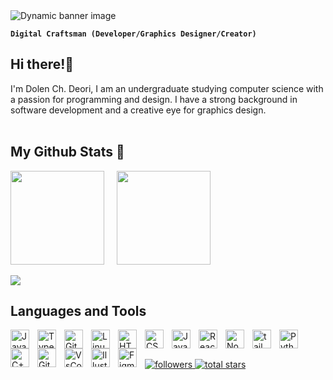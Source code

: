 <picture>
    <source media="(prefers-color-scheme: dark)" srcset="https://github.com/DolenDeori/DolenDeori/blob/main/banner_img/banner_dark.png">
    <source media="(prefers-color-scheme: light)" srcset="https://github.com/DolenDeori/DolenDeori/blob/main/banner_img/banner_light.png">
    <img alt="Dynamic banner image" src="https://user-images.githubusercontent.com/25423296/163456779-a8556205-d0a5-45e2-ac17-42d089e3c3f8.png">
</picture>

**`Digital Craftsman (Developer/Graphics Designer/Creator)`**
## Hi there!👋
I'm Dolen Ch. Deori, I am an undergraduate studying computer science with a passion for programming and design. I have a strong background in software development and a creative eye for graphics design.
<br>
<br>


## My Github Stats 🚀
<div>
    <picture>
      <source
        srcset="https://github-readme-stats.vercel.app/api?username=DolenDeori&show_icons=true&theme=dark&border_radius=12&border_color=F44A4A&ring_color=F7E219&icon_color=F44A4A&hide_title=false"
        media="(prefers-color-scheme: dark)"
      />
      <source
        srcset="https://github-readme-stats.vercel.app/api?username=DolenDeori&show_icons=true&border_radius=12&border_color=F44A4A&ring_color=F7E219&icon_color=F44A4A&hide_title=false"
        media="(prefers-color-scheme: light), (prefers-color-scheme: no-preference)"
      />
      <img height=150 align="center" src="https://github-readme-stats.vercel.app/api?username=DolenDeori&show_icons=true&border_radius=12&border_color=F44A4A&ring_color=F7E219&icon_color=F44A4A&hide_title=false" />
    </picture>
    &nbsp; &nbsp;
    <picture>
          <source
            srcset="https://github-readme-stats.vercel.app/api/top-langs/?username=DolenDeori&layout=compact&border_radius=12&border_color=A83AEF&theme=dark&hide_title=false"
            media="(prefers-color-scheme: dark)"
          />
          <source
            srcset="https://github-readme-stats.vercel.app/api/top-langs/?username=DolenDeori&layout=compact&border_radius=12&border_color=A83AEF&theme=light&hide_title=false"
            media="(prefers-color-scheme: light), (prefers-color-scheme: no-preference)"
          />
      <img height=150 align="center" src="https://github-readme-stats.vercel.app/api/top-langs/?username=DolenDeori&layout=compact&border_radius=12&border_color=A83AEF&hide_title=false" />
    </picture>
</div>
<br>

<picture>
      <source
        srcset="https://streak-stats.demolab.com/?user=DolenDeori&theme=dark&border_radius=10"
        media="(prefers-color-scheme: dark)"
      />
      <source
        srcset="https://streak-stats.demolab.com/?user=DolenDeori&theme=light&border_radius=10"
        media="(prefers-color-scheme: light), (prefers-color-scheme: no-preference)"
      />
      <img align="center" src="https://streak-stats.demolab.com/?user=DolenDeori&theme=dark&border_radius=10" />
</picture>
<br>

## Languages and Tools

<img align="left" alt="Java" width="30px" style="padding-right:10px;" src="https://cdn.jsdelivr.net/gh/devicons/devicon/icons/java/java-original.svg"/>
<img align="left" alt="TypeScript" width="30px" style="padding-right:10px;" src="https://cdn.jsdelivr.net/gh/devicons/devicon/icons/typescript/typescript-plain.svg" />
<img align="left" alt="Git" width="30px" style="padding-right:10px;" src="https://cdn.jsdelivr.net/gh/devicons/devicon/icons/git/git-original.svg" />
<img align="left" alt="Linux" width="30px" style="padding-right:10px;" src="https://cdn.jsdelivr.net/gh/devicons/devicon/icons/linux/linux-original.svg" />
<img align="left" alt="HTML" width="30px" style="padding-right:10px;" src="https://cdn.jsdelivr.net/gh/devicons/devicon/icons/html5/html5-plain.svg" />
<img align="left" alt="CSS" width="30px" style="padding-right:10px;" src="https://cdn.jsdelivr.net/gh/devicons/devicon/icons/css3/css3-plain.svg" />
<img align="left" alt="JavaScript" width="30px" style="padding-right:10px;" src="https://cdn.jsdelivr.net/gh/devicons/devicon/icons/javascript/javascript-plain.svg" />
<img align="left" alt="React" width="30px" style="padding-right:10px;" src="https://cdn.jsdelivr.net/gh/devicons/devicon/icons/react/react-original.svg" />
<img align="left" alt="NodeJS" width="30px" style="padding-right:10px;" src="https://cdn.jsdelivr.net/gh/devicons/devicon/icons/nodejs/nodejs-original.svg" />
<img align="left" alt="tailwind" width="30px" style="padding-right:10px;" src="https://cdn.jsdelivr.net/gh/devicons/devicon@latest/icons/tailwindcss/tailwindcss-original.svg" />          
<img align="left" alt="Python" width="30px" style="padding-right:10px;" src="https://cdn.jsdelivr.net/gh/devicons/devicon/icons/python/python-plain.svg" />
<img align="left" alt="C++" width="30px" style="padding-right:10px;" src="https://cdn.jsdelivr.net/gh/devicons/devicon@latest/icons/cplusplus/cplusplus-original.svg" />
<img align="left" alt="GitHub" width="30px" style="padding-right:10px;" src="https://cdn.jsdelivr.net/gh/devicons/devicon/icons/github/github-original.svg" />
<img align="left" alt="VsCode" width="30px" style="padding-right:10px;" src="https://cdn.jsdelivr.net/gh/devicons/devicon/icons/vscode/vscode-original.svg" />
<img align="left" alt="Illustrator" width="30px" style="padding-right:10px;" src="https://cdn.jsdelivr.net/gh/devicons/devicon/icons/illustrator/illustrator-plain.svg" />
<img align="left" alt="Figma" width="30px" style="padding-right:10px;" src="https://cdn.jsdelivr.net/gh/devicons/devicon/icons/figma/figma-original.svg" />

<br>
<bt>

##
<p align="left">
    <a href="https://github.com/DolenDeori?tab=followers">
        <img alt="followers" title="Follow me on Github" src="https://custom-icon-badges.demolab.com/github/followers/DolenDeori?color=236ad3&labelColor=1155ba&style=for-the-badge&logo=person-add&label=Follow&logoColor=white"/>
    </a>
    <a href="https://github.com/DolenDeori?tab=repositories&sort=stargazers">
        <img alt="total stars" title="Total stars on GitHub" src="https://custom-icon-badges.demolab.com/github/stars/DolenDeori?color=55960c&style=for-the-badge&labelColor=488207&logo=star"/>
    </a>
</p>
